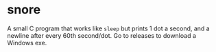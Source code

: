# snore

A small C program that works like `sleep` but prints 1 dot a second, and a
newline after every 60th second/dot. Go to releases to download a Windows exe.

